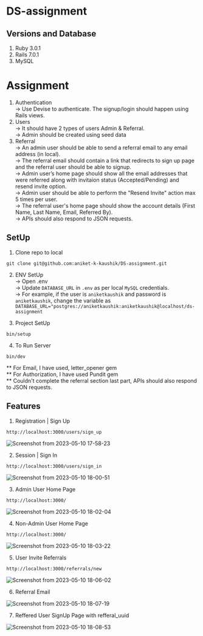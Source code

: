 # DS-assignment

## Versions and Database 
1. Ruby 3.0.1
2. Rails 7.0.1
3. MySQL

# Assignment 
1. Authentication </br>
   -> Use Devise to authenticate. The signup/login should happen using Rails views.
2. Users </br>
   -> It should have 2 types of users Admin & Referral. </br>
   -> Admin should be created using seed data </br>
3. Referral </br>
   -> An admin user should be able to send a referral email to any email address (in local). </br>
   -> The referral email should contain a link that redirects to sign up page and the referral user should be able to signup. </br>
   -> Admin user’s home page should show all the email addresses that were referred along with invitaion status (Accepted/Pending) and resend invite option. </br>
   -> Admin user should be able to perform the "Resend Invite" action max 5 times per user. </br>
   -> The referral user's home page should show the account details (First Name, Last Name, Email, Referred By). </br>
   -> APIs should also respond to JSON requests.

## SetUp
1. Clone repo to local

```
git clone git@github.com:aniket-k-kaushik/DS-assignment.git
```

2. ENV SetUp </br>
   -> Open .env </br>
   -> Update `DATABASE_URL` in `.env` as per local `MySQL` credentials. </br>
   -> For example, if the user is `aniketkaushik` and password is `aniketkaushik`, change the variable as </br>
      `DATABASE_URL="postgres://aniketkaushik:aniketkaushik@localhost/ds-assignment`

3. Project SetUp

```
bin/setup
```

4. To Run Server

```
bin/dev
```

** For Email, I have used, letter_opener gem </br>
** For Authorization, I have used Pundit gem </br>
** Couldn't complete the referral section last part, APIs should also respond to JSON requests. </br>

## Features

1. Registration | Sign Up
```
http://localhost:3000/users/sign_up
```

![Screenshot from 2023-05-10 17-58-23](https://github.com/aniket-k-kaushik/DS-assignment/assets/94526737/970ee4bb-e6c9-4a00-a962-680e1fd17992)

2. Session | Sign In 
```
http://localhost:3000/users/sign_in
```

![Screenshot from 2023-05-10 18-00-51](https://github.com/aniket-k-kaushik/DS-assignment/assets/94526737/933e9f20-9297-4081-9f13-8c3b710588f0)

3. Admin User Home Page
```
http://localhost:3000/
```

![Screenshot from 2023-05-10 18-02-04](https://github.com/aniket-k-kaushik/DS-assignment/assets/94526737/b8f15329-6f70-4e5c-a790-4feec91ba4f5)

4. Non-Admin User Home Page
```
http://localhost:3000/
```

![Screenshot from 2023-05-10 18-03-22](https://github.com/aniket-k-kaushik/DS-assignment/assets/94526737/49d18b63-498c-4a43-88ee-d66b237bbb2b)

5. User Invite Referrals
```
http://localhost:3000/referrals/new
```

![Screenshot from 2023-05-10 18-06-02](https://github.com/aniket-k-kaushik/DS-assignment/assets/94526737/0b5781be-2921-4b8e-845b-f5301fbd10e5)

6. Referral Email 

![Screenshot from 2023-05-10 18-07-19](https://github.com/aniket-k-kaushik/DS-assignment/assets/94526737/72e3918e-21a8-426b-a53f-b01b51eeebb3)

7. Reffered User SignUp Page with refferal_uuid

![Screenshot from 2023-05-10 18-08-53](https://github.com/aniket-k-kaushik/DS-assignment/assets/94526737/e4f45d25-7b9b-4faf-8222-a1fcb6009c13)
